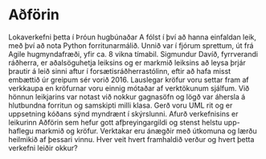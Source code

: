 # Aðförin
Lokaverkefni þetta í Þróun hugbúnaðar A fólst í því að hanna einfaldan leik, með því að nota Python forritunarmálið. Unnið var í fjórum sprettum, út frá Agile hugmyndafræði, yfir ca. 8 vikna tímabil.
Sigmundur Davíð, fyrrverandi ráðherra, er aðalsöguhetja leiksins og er markmið leiksins að leysa þrjár þrautir á leið sinni aftur í forsætisráðherrastólinn, eftir að hafa misst embættið úr greipum sér vorið 2016. Lauslegar kröfur voru settar fram af verkkaupa en kröfurnar voru einnig mótaðar af verktökunum sjálfum.
Við hönnun leikjarins var notast við nokkur gagnasöfn og lögð var áhersla á hlutbundna forritun og samskipti milli klasa. Gerð voru UML rit og er uppsetning kóðans sýnd myndrænt í skýrslunni.
Afurð verkefnisins er leikurinn Aðförin sem hefur gott afþreyingargildi og stenst helstu upp- haflegu markmið og kröfur. Verktakar eru ánægðir með útkomuna og lærðu heilmikið af þessari vinnu. Hver veit hvert framhaldið verður og hvert þetta verkefni leiðir okkur?